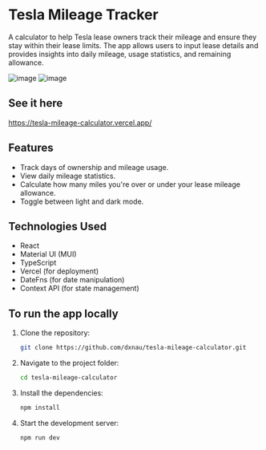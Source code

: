# Tesla Mileage Tracker

A calculator to help Tesla lease owners track their mileage and ensure they stay within their lease limits. The app allows users to input lease details and provides insights into daily mileage, usage statistics, and remaining allowance.

![image](https://github.com/user-attachments/assets/201dfd5b-14a2-4e37-8fab-fdbdff002f90)
![image](https://github.com/user-attachments/assets/e40171d6-bbcc-47d8-a59b-9fdc005eda52)

## See it here
https://tesla-mileage-calculator.vercel.app/

## Features
- Track days of ownership and mileage usage.
- View daily mileage statistics.
- Calculate how many miles you're over or under your lease mileage allowance.
- Toggle between light and dark mode.

## Technologies Used
- React
- Material UI (MUI)
- TypeScript
- Vercel (for deployment)
- DateFns (for date manipulation)
- Context API (for state management)

## To run the app locally

1. Clone the repository:
   ```bash
   git clone https://github.com/dxnau/tesla-mileage-calculator.git
2. Navigate to the project folder:
   ```bash
   cd tesla-mileage-calculator
3. Install the dependencies:
    ```bash
    npm install
4. Start the development server:
    ```bash
    npm run dev
    
